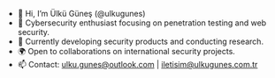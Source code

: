 - 👋 Hi, I’m Ülkü Güneş (@ulkugunes)
- 🔐 Cybersecurity enthusiast focusing on penetration testing and web security.
- 🌱 Currently developing security products and conducting research.
- 🌍 Open to collaborations on international security projects.
- 📫 Contact: ulku.gunes@outlook.com | iletisim@ulkugunes.com.tr


